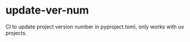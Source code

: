 # update-ver-num

CI to update project version number in pyproject.toml, only works with uv projects.
